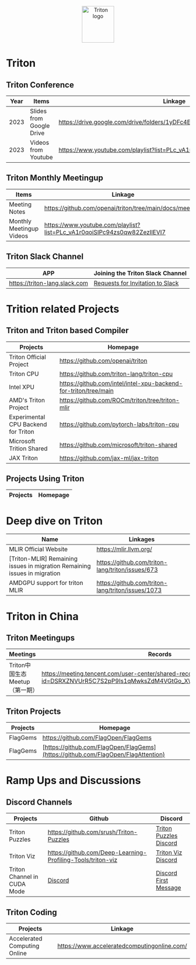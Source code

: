 <div align="center">
  <img src="https://cdn.openai.com/triton/assets/triton-logo.png" alt="Triton logo" width="88" height="100">
</div>

# Triton

## Triton Conference

| Year | Items | Linkage |
|-------|-------|--------|
| 2023 | Slides from Google Drive | https://drive.google.com/drive/folders/1yDFc4ElNN_GGhWDdMlM4wcm5uFEFFVQk |
| 2023 | Videos from Youtube | https://www.youtube.com/playlist?list=PLc_vA1r0qoiRZfUC3o4_yjj0FtWvodKAz |

## Triton Monthly Meetingup

| Items | Linkage |
|------|------|
| Meeting Notes | https://github.com/openai/triton/tree/main/docs/meetups |
| Monthly Meetingup Videos | https://www.youtube.com/playlist?list=PLc_vA1r0qoiSIPc94zs0qw82ZezIlEVI7 |

## Triton Slack Channel

| APP | Joining the Triton Slack Channel |
|------|------|
| https://triton-lang.slack.com | [Requests for Invitation to Slack](https://github.com/openai/triton/discussions/2329) |

# Trition related Projects

## Triton and Triton based Compiler

| Projects | Homepage |
|------|------|
| Triton Official Project | https://github.com/openai/triton |
| Triton CPU | https://github.com/triton-lang/triton-cpu |
| Intel XPU | https://github.com/intel/intel-xpu-backend-for-triton/tree/main |
| AMD's Triton Project | https://github.com/ROCm/triton/tree/triton-mlir |
| Experimental CPU Backend for Triton | https://github.com/pytorch-labs/triton-cpu |
| Microsoft Trition Shared | https://github.com/microsoft/triton-shared |
| JAX Triton | https://github.com/jax-ml/jax-triton |

## Projects Using Triton
| Projects | Homepage |
|------|------|

# Deep dive on Triton

| Name | Linkages |
|------|------|
| MLIR Official Website | https://mlir.llvm.org/ |
| [Triton-MLIR] Remaining issues in migration  Remaining issues in migration | https://github.com/triton-lang/triton/issues/673 |
| AMDGPU support for triton MLIR | https://github.com/triton-lang/triton/issues/1073 |

# Triton in China

## Triton Meetingups

| Meetings | Records |
|------|------|
| Triton中国生态Meetup（第一期） | https://meeting.tencent.com/user-center/shared-record-info?id=DSRXZNVUrR5C7S2pP9Is1qMwksZdM4VGtGo_XWR4jEc&from=3&record_type=3 |

## Triton Projects

| Projects | Homepage |
|------|------|
| FlagGems | https://github.com/FlagOpen/FlagGems |
| FlagGems | [https://github.com/FlagOpen/FlagGems](https://github.com/FlagOpen/FlagAttention) |

# Ramp Ups and Discussions

## Discord Channels

| Projects | Github | Discord |
|--------|------|------|
| Triton Puzzles | https://github.com/srush/Triton-Puzzles | [Triton Puzzles Discord](https://discordapp.com/channels/1189498204333543425/1219683012707487794) |
| Triton Viz | https://github.com/Deep-Learning-Profiling-Tools/triton-viz | [Triton Viz Discord](https://discordapp.com/channels/1189498204333543425/1225499141241573447) |
| Triton Channel in CUDA Mode | [Discord](https://discordapp.com/channels/1189498204333543425/1189607595451895918) | [Discord First Message](https://discordapp.com/channels/1189498204333543425/1189607595451895918/1189862995422105640) |

## Triton Coding
| Projects | Linkage |
|--------|------|
| Accelerated Computing Online | https://www.acceleratedcomputingonline.com/ |
